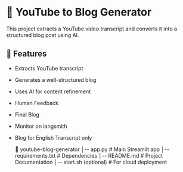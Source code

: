 # 🎥 YouTube to Blog Generator

This project extracts a YouTube video transcript and converts it into a structured blog post using AI.

## 🚀 Features
- Extracts YouTube transcript
- Generates a well-structured blog 
- Uses AI for content refinement
- Human Feedback
- Final Blog
- Monitor on langsmith
- Blog for English Transcript only

  📂 youtube-blog-generator
│-- app.py                # Main Streamlit app
│-- requirements.txt       # Dependencies
│-- README.md             # Project Documentation
│-- start.sh (optional)   # For cloud deployment



